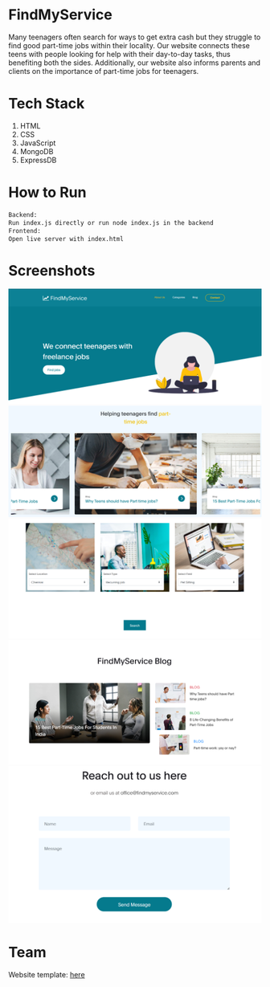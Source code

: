 # FindMyService
Many teenagers often search for ways to get extra cash but they struggle to find good part-time jobs within their locality.
Our website connects these teens with people looking for help with their day-to-day tasks, thus benefiting both the sides.
Additionally, our website also informs parents and clients on the importance of part-time jobs for teenagers.
                         
# Tech Stack
1. HTML
2. CSS
3. JavaScript
4. MongoDB
5. ExpressDB

# How to Run
    Backend:
    Run index.js directly or run node index.js in the backend
    Frontend:
    Open live server with index.html

# Screenshots
![Home page](readme-img\image.png)
![Links to informative blogs](readme-img\image-1.png)
![Find a job page](readme-img\image-2.png)
![Blog page](readme-img/image-3.png)
![Contact Us](readme-img\image-4.png)


# Team





Website template: [here](https://www.free-css.com/free-css-templates/page263/digital-trend)